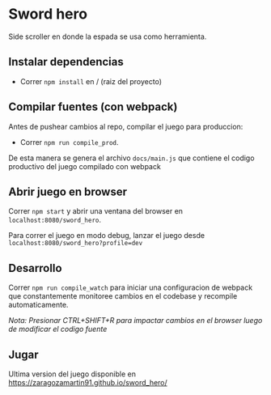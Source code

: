 # Sword hero

Side scroller en donde la espada se usa como herramienta.

## Instalar dependencias

* Correr `npm install` en / (raiz del proyecto)

## Compilar fuentes (con webpack)

Antes de pushear cambios al repo, compilar el juego para produccion:
* Correr `npm run compile_prod`.

De esta manera se genera el archivo `docs/main.js` que contiene el codigo productivo del juego compilado con webpack

## Abrir juego en browser

Correr `npm start` y abrir una ventana del browser en `localhost:8080/sword_hero`.

Para correr el juego en modo debug, lanzar el juego desde `localhost:8080/sword_hero?profile=dev`

## Desarrollo

Correr `npm run compile_watch` para iniciar una configuracion de webpack que constantemente monitoree cambios en el codebase y recompile automaticamente.

_Nota: Presionar CTRL+SHIFT+R para impactar cambios en el browser luego de modificar el codigo fuente_

## Jugar

Ultima version del juego disponible en https://zaragozamartin91.github.io/sword_hero/

